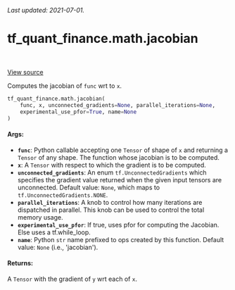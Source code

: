 <!--
This file is generated by a tool. Do not edit directly.
For open-source contributions the docs will be updated automatically.
-->

*Last updated: 2021-07-01.*

<div itemscope itemtype="http://developers.google.com/ReferenceObject">
<meta itemprop="name" content="tf_quant_finance.math.jacobian" />
<meta itemprop="path" content="Stable" />
</div>

# tf_quant_finance.math.jacobian

<!-- Insert buttons and diff -->

<table class="tfo-notebook-buttons tfo-api" align="left">
</table>

<a target="_blank" href="https://github.com/google/tf-quant-finance/blob/master/tf_quant_finance/math/jacobian.py">View source</a>



Computes the jacobian of `func` wrt to `x`.

```python
tf_quant_finance.math.jacobian(
    func, x, unconnected_gradients=None, parallel_iterations=None,
    experimental_use_pfor=True, name=None
)
```



<!-- Placeholder for "Used in" -->


#### Args:


* <b>`func`</b>: Python callable accepting one `Tensor` of shape of `x` and returning
  a `Tensor` of any shape. The function whose jacobian is to be computed.
* <b>`x`</b>: A `Tensor` with respect to which the gradient is to be computed.
* <b>`unconnected_gradients`</b>: An enum `tf.UnconnectedGradients` which specifies
  the gradient value returned when the given input tensors are
  unconnected. Default value: `None`, which maps to
  `tf.UnconnectedGradients.NONE`.
* <b>`parallel_iterations`</b>: A knob to control how many iterations are dispatched
  in parallel. This knob can be used to control the total memory usage.
* <b>`experimental_use_pfor`</b>: If true, uses pfor for computing the Jacobian.
  Else uses a tf.while_loop.
* <b>`name`</b>: Python `str` name prefixed to ops created by this function.
  Default value: `None` (i.e., 'jacobian').


#### Returns:

A `Tensor` with the gradient of `y` wrt each of `x`.
